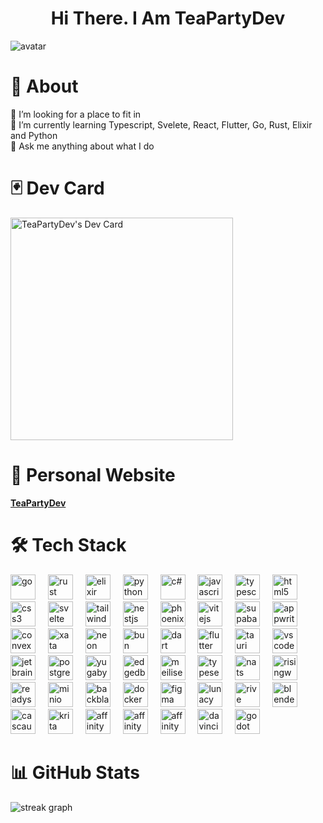 <h1 align="center">
  Hi There. I Am TeaPartyDev
</h1>

<div align="canter">
  <img src="https://github.com/user-attachments/assets/655b8b3b-373f-4f8b-9141-edb592e8fe45" alt="avatar"/>
</div>

# 💫 About
🤝 I’m looking for a place to fit in<br>
🌱 I’m currently learning Typescript, Svelete, React, Flutter, Go, Rust, Elixir and Python<br>
💬 Ask me anything about what I do<br>

# 🃏 Dev Card
<a href="https://app.daily.dev/teapartydev"><img src="https://api.daily.dev/devcards/v2/92Tc0MIH5UarnguOUFTDJ.png?type=default&r=tcv" width="356" alt="TeaPartyDev's Dev Card"/></a>

# 🧠 Personal Website
[**TeaPartyDev**](https://teapartydev.github.io/teapartydev-blog/)

# 🛠️ Tech Stack

<div align="left">
  <img src="https://cdn.jsdelivr.net/gh/devicons/devicon@latest/icons/go/go-original.svg" height="40" alt="go"  />
  <img width="12" />

  <img src="https://cdn.jsdelivr.net/gh/devicons/devicon@latest/icons/rust/rust-original.svg" height="40" alt="rust"  />
  <img width="12" />

  <img src="https://cdn.jsdelivr.net/gh/devicons/devicon@latest/icons/elixir/elixir-original.svg" height="40" alt="elixir"  />
  <img width="12" />
  
  <img src="https://cdn.jsdelivr.net/gh/devicons/devicon@latest/icons/python/python-original.svg" height="40" alt="python"  />
  <img width="12" />
  
  <img src="https://cdn.jsdelivr.net/gh/devicons/devicon@latest/icons/csharp/csharp-original.svg" height="40" alt="c#"  />
  <img width="12" />
  
  <img src="https://cdn.jsdelivr.net/gh/devicons/devicon@latest/icons/javascript/javascript-original.svg" height="40" alt="javascript"  />
  <img width="12" />
  
  <img src="https://cdn.jsdelivr.net/gh/devicons/devicon@latest/icons/typescript/typescript-original.svg" height="40" alt="typescript"  />
  <img width="12" />
  
  <img src="https://cdn.jsdelivr.net/gh/devicons/devicon@latest/icons/html5/html5-original.svg" height="40" alt="html5"  />
  <img width="12" />
  
  <img src="https://cdn.jsdelivr.net/gh/devicons/devicon@latest/icons/css3/css3-original.svg" height="40" alt="css3"  />
  <img width="12" />

  <img src="https://cdn.jsdelivr.net/gh/devicons/devicon@latest/icons/svelte/svelte-original.svg" height="40" alt="svelte"  />
  <img width="12" />

  <img src="https://cdn.jsdelivr.net/gh/devicons/devicon@latest/icons/tailwindcss/tailwindcss-original.svg" height="40" alt="tailwindcss"  />
  <img width="12" />

  <img src="https://cdn.jsdelivr.net/gh/devicons/devicon@latest/icons/nestjs/nestjs-original.svg" height="40" alt="nestjs"  />
  <img width="12" />

  <img src="https://cdn.jsdelivr.net/gh/devicons/devicon@latest/icons/phoenix/phoenix-original.svg" height="40" alt="phoenix"  />
  <img width="12" />

  <img src="https://cdn.jsdelivr.net/gh/devicons/devicon@latest/icons/vitejs/vitejs-original.svg" height="40" alt="vitejs"  />
  <img width="12" />

  <img src="https://cdn.jsdelivr.net/gh/devicons/devicon@latest/icons/supabase/supabase-original.svg" height="40" alt="supabase"  />
  <img width="12" />

  <img src="https://cdn.jsdelivr.net/gh/devicons/devicon@latest/icons/appwrite/appwrite-original.svg" height="40" alt="appwrite"  />
  <img width="12" />

  <img src="https://github.com/user-attachments/assets/47c8fa0e-4586-4bfd-9766-730e8f5fb6bf" height="40" alt="convex"  />
  <img width="12" />

  <img src="https://github.com/user-attachments/assets/cb152919-2759-4463-8449-13d675fca37b" height="40" alt="xata"  />
  <img width="12" />

  <img src="https://github.com/user-attachments/assets/a0da7365-d186-41ca-919e-b34d4fb25625" height="40" alt="neon"  />
  <img width="12" />
  
  <img src="https://cdn.jsdelivr.net/gh/devicons/devicon@latest/icons/bun/bun-original.svg" height="40" alt="bun"  />
  <img width="12" />

  <img src="https://cdn.jsdelivr.net/gh/devicons/devicon@latest/icons/dart/dart-original.svg" height="40" alt="dart"  />
  <img width="12" />
  
  <img src="https://cdn.jsdelivr.net/gh/devicons/devicon@latest/icons/flutter/flutter-original.svg" height="40" alt="flutter"  />
  <img width="12" />

  <img src="https://cdn.jsdelivr.net/gh/devicons/devicon@latest/icons/tauri/tauri-original.svg" height="40" alt="tauri"  />
  <img width="12" />
  
  <img src="https://cdn.jsdelivr.net/gh/devicons/devicon@latest/icons/vscode/vscode-original.svg" height="40" alt="vscode"  />
  <img width="12" />

  <img src="https://cdn.jsdelivr.net/gh/devicons/devicon@latest/icons/jetbrains/jetbrains-original.svg" height="40" alt="jetbrains"  />
  <img width="12" />
  
  <img src="https://cdn.jsdelivr.net/gh/devicons/devicon@latest/icons/postgresql/postgresql-original.svg" height="40" alt="postgresql"  />
  <img width="12" />

  <img src="https://cdn.jsdelivr.net/gh/devicons/devicon@latest/icons/yugabytedb/yugabytedb-original.svg" height="40" alt="yugabytedb"  />
  <img width="12" />

  <img src="https://github.com/user-attachments/assets/6213ad9e-0a00-4f15-b6a9-0d29dcea51d2" height="40" alt="edgedb"  />
  <img width="12" />

  <img src="https://github.com/user-attachments/assets/12c1e866-0958-4752-a824-3a65f854f12d" height="40" alt="meilisearch"  />
  <img width="12" />

  <img src="https://github.com/user-attachments/assets/49474ec0-fa19-4ae3-8f27-9847a1ed08bd" height="40" alt="typesense"  />
  <img width="12" />
  
  <img src="https://github.com/user-attachments/assets/c9e1448e-433c-497f-beab-ab4ce435cf46" height="40" alt="nats"  />
  <img width="12" />

  <img src="https://github.com/user-attachments/assets/12f91bc8-c905-4665-8def-5669f5b42106" height="40" alt="risingwave"  />
  <img width="12" />

  <img src="https://github.com/user-attachments/assets/53d037bf-96f8-4778-afc4-14e9b5f0b744" height="40" alt="readyset"  />
  <img width="12" />

  <img src="https://github.com/user-attachments/assets/5abf81f3-bd41-4b14-9d5a-7f9699bde042" height="40" alt="minio"  />
  <img width="12" />

  <img src="https://github.com/user-attachments/assets/d6af8bc4-af29-4c4b-9de7-37ae2c3665de" height="40" alt="backblaze"  />
  <img width="12" />

  <img src="https://cdn.jsdelivr.net/gh/devicons/devicon@latest/icons/docker/docker-original.svg" height="40" alt="docker"  />
  <img width="12" />

  <img src="https://cdn.jsdelivr.net/gh/devicons/devicon@latest/icons/figma/figma-original.svg" height="40" alt="figma"  />
  <img width="12" />

  <img src="https://github.com/user-attachments/assets/5ed068f9-4cde-4f98-9dd5-7d9750e92eda" height="40" alt="lunacy"  />
  <img width="12" />

  <img src="https://github.com/user-attachments/assets/6c5dee8e-c668-459d-920d-f7cd945e2e39" height="40" alt="rive"  />
  <img width="12" />

  <img src="https://cdn.jsdelivr.net/gh/devicons/devicon@latest/icons/blender/blender-original.svg" height="40" alt="blender"  />
  <img width="12" />

  <img src="https://github.com/user-attachments/assets/43cca564-ea61-4ff1-b6d0-3cfe3bc48337" height="40" alt="cascaudeur"  />
  <img width="12" />

  <img src="https://github.com/user-attachments/assets/7a421d0f-b108-46b4-ae21-db64d4c42e01" height="40" alt="krita"  />
  <img width="12" />

  <img src="https://github.com/user-attachments/assets/2cd354a8-e76d-4553-a9d3-6dd6febc88b5" height="40" alt="affinity photo"  />
  <img width="12" />
  
  <img src="https://github.com/user-attachments/assets/40e0716b-3aed-4506-91b9-2c36a380eb38" height="40" alt="affinity designer"  />
  <img width="12" />

  <img src="https://github.com/user-attachments/assets/f326540f-c0cb-4466-adbe-0e543ea63e33" height="40" alt="affinity publisher"  />
  <img width="12" />


  <img src="https://github.com/user-attachments/assets/cda33553-a6d1-40f2-b29b-0c74a48ae299" height="40" alt="davinci resolve"  />
  <img width="12" />

  <img src="https://cdn.jsdelivr.net/gh/devicons/devicon@latest/icons/godot/godot-original.svg" height="40" alt="godot"  />
  <img width="12" />
</div>

# 📊 GitHub Stats
<img src="https://streak-stats.demolab.com?user=teapartydev&locale=en&mode=daily&theme=tokyonight&hide_border=true&border_radius=20" alt="streak graph"  />


